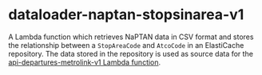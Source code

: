 # dataloader-naptan-stopsinarea-v1

A Lambda function which retrieves NaPTAN data in CSV format and stores the relationship between a `StopAreaCode` and
`AtcoCode` in an ElastiCache repository. The data stored in the repository is used as source data for the 
[api-departures-metrolink-v1 Lambda function](../../../../api/departures/metrolink/v1/README.md).

